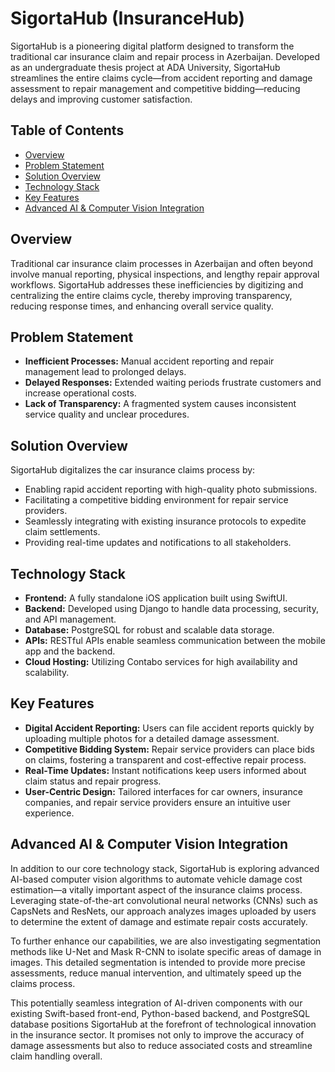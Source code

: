 # SigortaHub (InsuranceHub)

SigortaHub is a pioneering digital platform designed to transform the traditional car insurance claim and repair process in Azerbaijan. Developed as an undergraduate thesis project at ADA University, SigortaHub streamlines the entire claims cycle—from accident reporting and damage assessment to repair management and competitive bidding—reducing delays and improving customer satisfaction.

## Table of Contents

- [Overview](#overview)
- [Problem Statement](#problem-statement)
- [Solution Overview](#solution-overview)
- [Technology Stack](#technology-stack)
- [Key Features](#key-features)
- [Advanced AI & Computer Vision Integration](#advanced-ai--computer-vision-integration)

## Overview

Traditional car insurance claim processes in Azerbaijan and often beyond involve manual reporting, physical inspections, and lengthy repair approval workflows. SigortaHub addresses these inefficiencies by digitizing and centralizing the entire claims cycle, thereby improving transparency, reducing response times, and enhancing overall service quality.

## Problem Statement

- **Inefficient Processes:** Manual accident reporting and repair management lead to prolonged delays.
- **Delayed Responses:** Extended waiting periods frustrate customers and increase operational costs.
- **Lack of Transparency:** A fragmented system causes inconsistent service quality and unclear procedures.

## Solution Overview

SigortaHub digitalizes the car insurance claims process by:
- Enabling rapid accident reporting with high-quality photo submissions.
- Facilitating a competitive bidding environment for repair service providers.
- Seamlessly integrating with existing insurance protocols to expedite claim settlements.
- Providing real-time updates and notifications to all stakeholders.

## Technology Stack

- **Frontend:** A fully standalone iOS application built using SwiftUI.
- **Backend:** Developed using Django to handle data processing, security, and API management.
- **Database:** PostgreSQL for robust and scalable data storage.
- **APIs:** RESTful APIs enable seamless communication between the mobile app and the backend.
- **Cloud Hosting:** Utilizing Contabo services for high availability and scalability.

## Key Features

- **Digital Accident Reporting:** Users can file accident reports quickly by uploading multiple photos for a detailed damage assessment.
- **Competitive Bidding System:** Repair service providers can place bids on claims, fostering a transparent and cost-effective repair process.
- **Real-Time Updates:** Instant notifications keep users informed about claim status and repair progress.
- **User-Centric Design:** Tailored interfaces for car owners, insurance companies, and repair service providers ensure an intuitive user experience.

## Advanced AI & Computer Vision Integration

In addition to our core technology stack, SigortaHub is exploring advanced AI-based computer vision algorithms to automate vehicle damage cost estimation—a vitally important aspect of the insurance claims process. Leveraging state-of-the-art convolutional neural networks (CNNs) such as   CapsNets and ResNets, our approach analyzes images uploaded by users to determine the extent of damage and estimate repair costs accurately.

To further enhance our capabilities, we are also investigating segmentation methods like U-Net and Mask R-CNN to isolate specific areas of damage in images. This detailed segmentation is intended to provide more precise assessments, reduce manual intervention, and ultimately speed up the claims process.

This potentially seamless integration of AI-driven components with our existing Swift-based front-end, Python-based backend, and PostgreSQL database positions SigortaHub at the forefront of technological innovation in the insurance sector. It promises not only to improve the accuracy of damage assessments but also to reduce associated costs and streamline claim handling overall.

